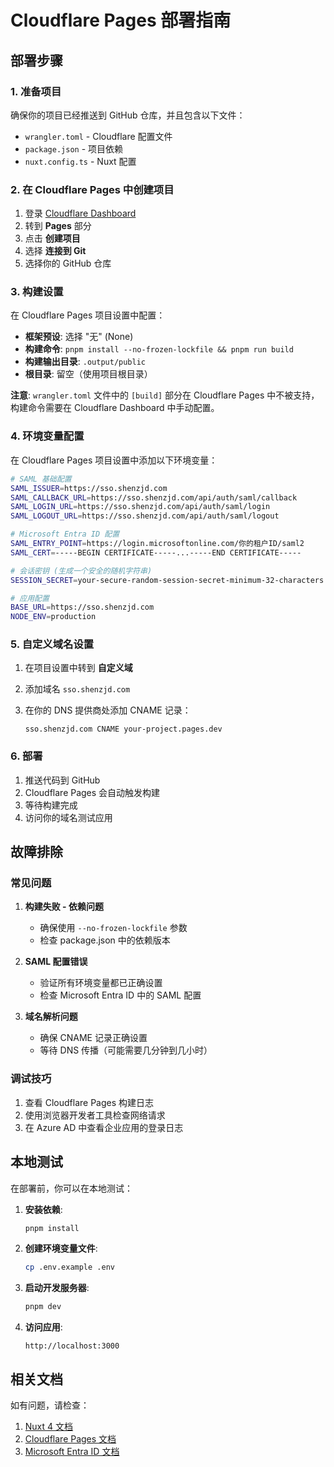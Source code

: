 # Cloudflare Pages 部署指南

## 部署步骤

### 1. 准备项目

确保你的项目已经推送到 GitHub 仓库，并且包含以下文件：

- `wrangler.toml` - Cloudflare 配置文件
- `package.json` - 项目依赖
- `nuxt.config.ts` - Nuxt 配置

### 2. 在 Cloudflare Pages 中创建项目

1. 登录 [Cloudflare Dashboard](https://dash.cloudflare.com)
2. 转到 **Pages** 部分
3. 点击 **创建项目**
4. 选择 **连接到 Git**
5. 选择你的 GitHub 仓库

### 3. 构建设置

在 Cloudflare Pages 项目设置中配置：

- **框架预设**: 选择 "无" (None)
- **构建命令**: `pnpm install --no-frozen-lockfile && pnpm run build`
- **构建输出目录**: `.output/public`
- **根目录**: 留空（使用项目根目录）

**注意**: `wrangler.toml` 文件中的 `[build]` 部分在 Cloudflare Pages 中不被支持，构建命令需要在 Cloudflare Dashboard 中手动配置。

### 4. 环境变量配置

在 Cloudflare Pages 项目设置中添加以下环境变量：

```bash
# SAML 基础配置
SAML_ISSUER=https://sso.shenzjd.com
SAML_CALLBACK_URL=https://sso.shenzjd.com/api/auth/saml/callback
SAML_LOGIN_URL=https://sso.shenzjd.com/api/auth/saml/login
SAML_LOGOUT_URL=https://sso.shenzjd.com/api/auth/saml/logout

# Microsoft Entra ID 配置
SAML_ENTRY_POINT=https://login.microsoftonline.com/你的租户ID/saml2
SAML_CERT=-----BEGIN CERTIFICATE-----...-----END CERTIFICATE-----

# 会话密钥 (生成一个安全的随机字符串)
SESSION_SECRET=your-secure-random-session-secret-minimum-32-characters

# 应用配置
BASE_URL=https://sso.shenzjd.com
NODE_ENV=production
```

### 5. 自定义域名设置

1. 在项目设置中转到 **自定义域**
2. 添加域名 `sso.shenzjd.com`
3. 在你的 DNS 提供商处添加 CNAME 记录：

   ```
   sso.shenzjd.com CNAME your-project.pages.dev
   ```

### 6. 部署

1. 推送代码到 GitHub
2. Cloudflare Pages 会自动触发构建
3. 等待构建完成
4. 访问你的域名测试应用

## 故障排除

### 常见问题

1. **构建失败 - 依赖问题**
   - 确保使用 `--no-frozen-lockfile` 参数
   - 检查 package.json 中的依赖版本

2. **SAML 配置错误**
   - 验证所有环境变量都已正确设置
   - 检查 Microsoft Entra ID 中的 SAML 配置

3. **域名解析问题**
   - 确保 CNAME 记录正确设置
   - 等待 DNS 传播（可能需要几分钟到几小时）

### 调试技巧

1. 查看 Cloudflare Pages 构建日志
2. 使用浏览器开发者工具检查网络请求
3. 在 Azure AD 中查看企业应用的登录日志

## 本地测试

在部署前，你可以在本地测试：

1. **安装依赖**:

   ```bash
   pnpm install
   ```

2. **创建环境变量文件**:

   ```bash
   cp .env.example .env
   ```

3. **启动开发服务器**:

   ```bash
   pnpm dev
   ```

4. **访问应用**:

   ```
   http://localhost:3000
   ```

## 相关文档

如有问题，请检查：

1. [Nuxt 4 文档](https://nuxt.com/docs)
2. [Cloudflare Pages 文档](https://developers.cloudflare.com/pages/)
3. [Microsoft Entra ID 文档](https://docs.microsoft.com/azure/active-directory/)
